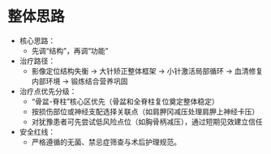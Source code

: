 # 整体思路

- 核心思路：
  - 先调“结构”，再调“功能”
- 治疗路径：
  - 影像定位结构失衡 → 大针矫正整体框架 → 小针激活局部循环 → 血清修复内部环境 → 锻炼结合营养巩固
- 治疗点优先分级：  
  - “骨盆-脊柱”核心区优先（骨盆和全脊柱复位奠定整体稳定）
  - 按损伤部位或神经支配选择关联点（如肩胛冈减压处理肩胛上神经卡压）
  - 对犹豫患者可先尝试低风险点位（如胸骨柄减压），通过短期见效建立信任
- 安全红线：
  - 严格遵循的无菌、禁忌症筛查与术后护理规范。
